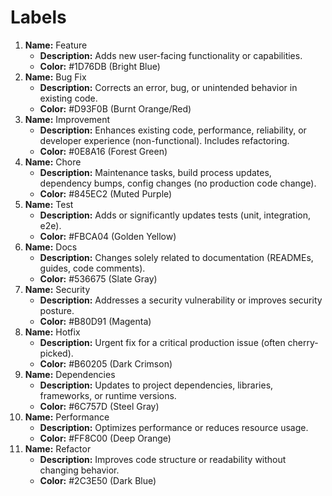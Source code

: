 # Labels

1. **Name:** Feature
   - **Description:** Adds new user-facing functionality or capabilities.
   - **Color:** #1D76DB (Bright Blue)
2. **Name:** Bug Fix
   - **Description:** Corrects an error, bug, or unintended behavior in existing code.
   - **Color:** #D93F0B (Burnt Orange/Red)
3. **Name:** Improvement
   - **Description:** Enhances existing code, performance, reliability, or developer experience (non-functional). Includes refactoring.
   - **Color:** #0E8A16 (Forest Green)
4. **Name:** Chore
   - **Description:** Maintenance tasks, build process updates, dependency bumps, config changes (no production code change).
   - **Color:** #845EC2 (Muted Purple)
5. **Name:** Test
   - **Description:** Adds or significantly updates tests (unit, integration, e2e).
   - **Color:** #FBCA04 (Golden Yellow)
6. **Name:** Docs
   - **Description:** Changes solely related to documentation (READMEs, guides, code comments).
   - **Color:** #536675 (Slate Gray)
7. **Name:** Security
   - **Description:** Addresses a security vulnerability or improves security posture.
   - **Color:** #B80D91 (Magenta)
8. **Name:** Hotfix
   - **Description:** Urgent fix for a critical production issue (often cherry-picked).
   - **Color:** #B60205 (Dark Crimson)
9. **Name:** Dependencies
   - **Description:** Updates to project dependencies, libraries, frameworks, or runtime versions.
   - **Color:** #6C757D (Steel Gray)
10. **Name:** Performance
    - **Description:** Optimizes performance or reduces resource usage.
    - **Color:** #FF8C00 (Deep Orange)
11. **Name:** Refactor
    - **Description:** Improves code structure or readability without changing behavior.
    - **Color:** #2C3E50 (Dark Blue)
